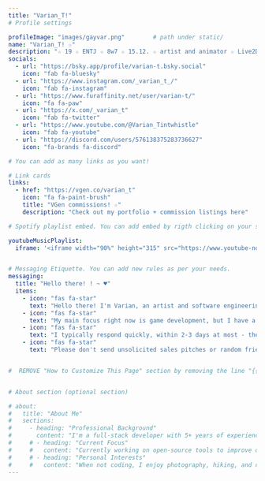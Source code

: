 ```yaml
---
title: "Varian_T!"
# Profile settings

profileImage: "images/gayvar.png"        # path under static/
name: "Varian_T! ☆"
description: "☆ 19 ☆ ENTJ ☆ 8w7 ☆ 15.12. ☆ artist and animator ☆ Live2D rigger ☆ studying software engineering! ☆"
socials:
  - url: "https://bsky.app/profile/varian-t.bsky.social"
    icon: "fab fa-bluesky"
  - url: "https://www.instagram.com/_varian_t_/"
    icon: "fab fa-instagram"
  - url: "https://www.furaffinity.net/user/varian-t/"
    icon: "fa fa-paw"
  - url: "https://x.com/_varian_t"
    icon: "fab fa-twitter"
  - url: "https://www.youtube.com/@Varian_Tintwhistle"
    icon: "fab fa-youtube"
  - url: "https://discord.com/users/576138375283736627"
    icon: "fa-brands fa-discord"

# You can add as many links as you want!

# Link cards
links:
  - href: "https://vgen.co/varian_t"
    icon: "fa fa-paint-brush"
    title: "VGen commissions! ☆"
    description: "Check out my portfolio + commission listings here"

# Spotify playlist embed. You can add embed by rigth clicking on your spotify playlist -> Share -> Copy embed. After copying the embed, replace it with the iframe below.

youtubeMusicPlaylist:
  iframe: '<iframe width="90%" height="315" src="https://www.youtube-nocookie.com/embed/videoseries?list=PLMC9KNkIncKtPzgY-5rmhvj7fax8fdxoj" frameborder="15" allow="autoplay; clipboard-write; encrypted-media; fullscreen; picture-in-picture" allowfullscreen loading="lazy"></iframe>'


# Messaging Etiquette. You can add new rules as per your needs.
messaging:
  title: "Hello there! ! ~ ♥"
  items:
    - icon: "fas fa-star"
      text: "Hello there! I'm Varian, an artist and software engineering student! I wish to share cool art and projects with a bunch of awesome people :3"
    - icon: "fas fa-star"
      text: "My main focus right now is game development, but I have a keen interest in cybersecurity,, overall though, I'm doing my best to try a bit of everything and expand my knowledge as much as possible."
    - icon: "fas fa-star"
      text: "I typically respond quickly, within 2-3 days at most - the quickest way to reach me is my discord!"
    - icon: "fas fa-star"
      text: "Please don't send unsolicited sales pitches or random friend requests!"


#  REMOVE "How to Customize This Page" section by removing the line "{{ partial "Instructions.html" . }}" in index.html file under layouts/


# About section (optional section)

# about:
#   title: "About Me"
#   sections:
#     - heading: "Professional Background"
#       content: "I'm a full-stack developer with 5+ years of experience building web applications. Specialized in JavaScript frameworks and cloud architecture."
#     # - heading: "Current Focus"
#     #   content: "Currently working on open-source tools to improve developer productivity and accessibility in web development."
#     # - heading: "Personal Interests"
#     #   content: "When not coding, I enjoy photography, hiking, and contributing to local tech communities through mentorship programs."
---
```


